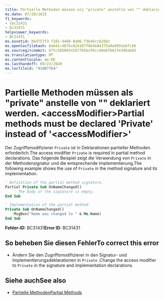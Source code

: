 ```yaml
---
title: Partielle Methoden müssen als "private" anstelle von "" deklariert werden. <accessModifier>
ms.date: 07/20/2015
f1_keywords:
- vbc31431
- bc31431
helpviewer_keywords:
- BC31431
ms.assetid: bbd757f3-7281-4488-8a06-f3b4bcc820dc
ms.openlocfilehash: 0a841c487bc624167f8b4b84375a0a9991e8fc66
ms.sourcegitcommit: bf5c5850654187705bc94cc40ebfb62fe346ab02
ms.translationtype: MT
ms.contentlocale: de-DE
ms.lasthandoff: 09/23/2020
ms.locfileid: "91087764"
---
```

# <a name="partial-methods-must-be-declared-private-instead-of-accessmodifier"></a><span data-ttu-id="36283-102">Partielle Methoden müssen als "private" anstelle von "" deklariert werden. \<accessModifier></span><span class="sxs-lookup"><span data-stu-id="36283-102">Partial methods must be declared 'Private' instead of '\<accessModifier>'</span></span>

<span data-ttu-id="36283-103">Der Zugriffsmodifizierer `Private` ist in Deklarationen partieller Methoden erforderlich.</span><span class="sxs-lookup"><span data-stu-id="36283-103">The access modifier `Private` is required in partial method declarations.</span></span> <span data-ttu-id="36283-104">Das folgende Beispiel zeigt die Verwendung von `Private` in der Methodensignatur und die entsprechende Implementierung.</span><span class="sxs-lookup"><span data-stu-id="36283-104">The following example shows the use of `Private` in the method signature and its implementation.</span></span>  
  
```vb  
' Definition of the partial method signature.  
Partial Private Sub OnNameChanged()  
    ' The body of the signature is empty.  
End Sub  
```  
  
```vb  
' Implementation of the partial method.  
Private Sub OnNameChanged()  
    MsgBox("Name was changed to " & Me.Name)  
End Sub  
```  
  
 <span data-ttu-id="36283-105">**Fehler-ID:** BC31431</span><span class="sxs-lookup"><span data-stu-id="36283-105">**Error ID:** BC31431</span></span>  
  
## <a name="to-correct-this-error"></a><span data-ttu-id="36283-106">So beheben Sie diesen Fehler</span><span class="sxs-lookup"><span data-stu-id="36283-106">To correct this error</span></span>  
  
- <span data-ttu-id="36283-107">Ändern Sie den Zugriffsmodifizierer in den Signatur- und Implementierungsdeklarationen in `Private` .</span><span class="sxs-lookup"><span data-stu-id="36283-107">Change the access modifier to `Private` in the signature and implementation declarations.</span></span>  
  
## <a name="see-also"></a><span data-ttu-id="36283-108">Siehe auch</span><span class="sxs-lookup"><span data-stu-id="36283-108">See also</span></span>

- [<span data-ttu-id="36283-109">Partielle Methoden</span><span class="sxs-lookup"><span data-stu-id="36283-109">Partial Methods</span></span>](../programming-guide/language-features/procedures/partial-methods.md)
